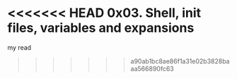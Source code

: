 <<<<<<< HEAD
0x03. Shell, init files, variables and expansions
=======
my read
>>>>>>> a90ab1bc8ae86f1a31e02b3828baaa566890fc63
